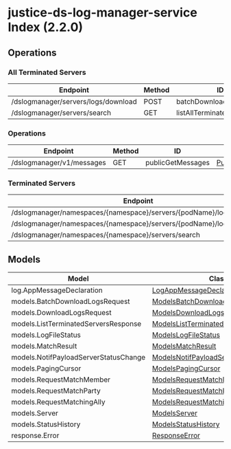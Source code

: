 [//]: # (<< template file: justice_py_sdk_codegen/__main__.py)

# justice-ds-log-manager-service Index (2.2.0)


## Operations

### All Terminated Servers
| Endpoint | Method | ID | Class | Wrapper |
|---|---|---|---|---|
| /dslogmanager/servers/logs/download | POST | batchDownloadServerLogs | [BatchDownloadServerLogs](../accelbyte_py_sdk/api/dslogmanager/operations/all_terminated_servers/batch_download_server_logs.py) | [batch_download_server_logs](../accelbyte_py_sdk/api/dslogmanager/wrappers/_all_terminated_servers.py) |
| /dslogmanager/servers/search | GET | listAllTerminatedServers | [ListAllTerminatedServers](../accelbyte_py_sdk/api/dslogmanager/operations/all_terminated_servers/list_all_terminated_servers.py) | [list_all_terminated_servers](../accelbyte_py_sdk/api/dslogmanager/wrappers/_all_terminated_servers.py) |

### Operations
| Endpoint | Method | ID | Class | Wrapper |
|---|---|---|---|---|
| /dslogmanager/v1/messages | GET | publicGetMessages | [PublicGetMessages](../accelbyte_py_sdk/api/dslogmanager/operations/operations/public_get_messages.py) | [public_get_messages](../accelbyte_py_sdk/api/dslogmanager/wrappers/_operations.py) |

### Terminated Servers
| Endpoint | Method | ID | Class | Wrapper |
|---|---|---|---|---|
| /dslogmanager/namespaces/{namespace}/servers/{podName}/logs/exists | GET | checkServerLogs | [CheckServerLogs](../accelbyte_py_sdk/api/dslogmanager/operations/terminated_servers/check_server_logs.py) | [check_server_logs](../accelbyte_py_sdk/api/dslogmanager/wrappers/_terminated_servers.py) |
| /dslogmanager/namespaces/{namespace}/servers/{podName}/logs/download | GET | downloadServerLogs | [DownloadServerLogs](../accelbyte_py_sdk/api/dslogmanager/operations/terminated_servers/download_server_logs.py) | [download_server_logs](../accelbyte_py_sdk/api/dslogmanager/wrappers/_terminated_servers.py) |
| /dslogmanager/namespaces/{namespace}/servers/search | GET | listTerminatedServers | [ListTerminatedServers](../accelbyte_py_sdk/api/dslogmanager/operations/terminated_servers/list_terminated_servers.py) | [list_terminated_servers](../accelbyte_py_sdk/api/dslogmanager/wrappers/_terminated_servers.py) |


## Models
| Model | Class |
|---|---|
| log.AppMessageDeclaration | [LogAppMessageDeclaration](../accelbyte_py_sdk/api/dslogmanager/models/log_app_message_declaration.py) |
| models.BatchDownloadLogsRequest | [ModelsBatchDownloadLogsRequest](../accelbyte_py_sdk/api/dslogmanager/models/models_batch_download_logs_request.py) |
| models.DownloadLogsRequest | [ModelsDownloadLogsRequest](../accelbyte_py_sdk/api/dslogmanager/models/models_download_logs_request.py) |
| models.ListTerminatedServersResponse | [ModelsListTerminatedServersResponse](../accelbyte_py_sdk/api/dslogmanager/models/models_list_terminated_servers_response.py) |
| models.LogFileStatus | [ModelsLogFileStatus](../accelbyte_py_sdk/api/dslogmanager/models/models_log_file_status.py) |
| models.MatchResult | [ModelsMatchResult](../accelbyte_py_sdk/api/dslogmanager/models/models_match_result.py) |
| models.NotifPayloadServerStatusChange | [ModelsNotifPayloadServerStatusChange](../accelbyte_py_sdk/api/dslogmanager/models/models_notif_payload_server_status_change.py) |
| models.PagingCursor | [ModelsPagingCursor](../accelbyte_py_sdk/api/dslogmanager/models/models_paging_cursor.py) |
| models.RequestMatchMember | [ModelsRequestMatchMember](../accelbyte_py_sdk/api/dslogmanager/models/models_request_match_member.py) |
| models.RequestMatchParty | [ModelsRequestMatchParty](../accelbyte_py_sdk/api/dslogmanager/models/models_request_match_party.py) |
| models.RequestMatchingAlly | [ModelsRequestMatchingAlly](../accelbyte_py_sdk/api/dslogmanager/models/models_request_matching_ally.py) |
| models.Server | [ModelsServer](../accelbyte_py_sdk/api/dslogmanager/models/models_server.py) |
| models.StatusHistory | [ModelsStatusHistory](../accelbyte_py_sdk/api/dslogmanager/models/models_status_history.py) |
| response.Error | [ResponseError](../accelbyte_py_sdk/api/dslogmanager/models/response_error.py) |
